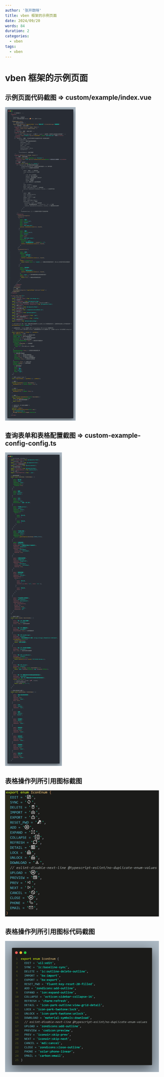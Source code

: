 ```yaml
---
author: '张开朗呀'
title: vben 框架的示例页面
date: 2024/09/20
words: 84
duration: 2
categories:
  - vben
tags:
  - vben
---
```


<BackTop />

# vben 框架的示例页面

## 示例页面代码截图 => custom/example/index.vue

![image](images/custom-example-index.vue.png)

## 查询表单和表格配置截图 => custom-example-config-config.ts

![image](images/custom-example-config-index.ts.png)

## 表格操作列所引用图标截图

![image](images/IconEnum-icon.png)

## 表格操作列所引用图标代码截图

![image](images/IconEnum.png)
